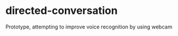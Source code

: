 directed-conversation
=====================

Prototype, attempting to improve voice recognition by using webcam 
